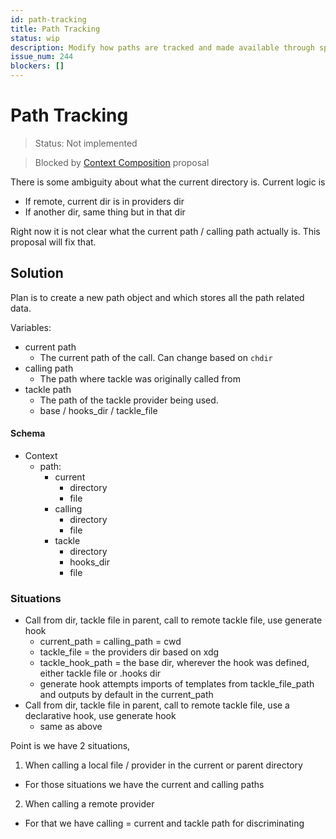 ```yaml
---
id: path-tracking
title: Path Tracking
status: wip
description: Modify how paths are tracked and made available through special variables.
issue_num: 244
blockers: []
---
```

[//]: # (--start-header--DO NOT MODIFY)

[//]: # (--end-header--start-body--MODIFY)

# Path Tracking

> Status: Not implemented

> Blocked by [Context Composition](context-composition.md) proposal

There is some ambiguity about what the current directory is. Current logic is

- If remote, current dir is in providers dir
- If another dir, same thing but in that dir

Right now it is not clear what the current path / calling path actually is. This proposal will fix that.

## Solution

Plan is to create a new path object and which stores all the path related data.

Variables:

- current path
  - The current path of the call. Can change based on `chdir`
- calling path
  - The path where tackle was originally called from
- tackle path
  - The path of the tackle provider being used.
  - base / hooks_dir / tackle_file

#### Schema

- Context
  - path:
    - current
      - directory
      - file
    - calling
      - directory
      - file
    - tackle
      - directory
      - hooks_dir
      - file

### Situations

- Call from dir, tackle file in parent, call to remote tackle file, use generate hook
  - current_path = calling_path = cwd
  - tackle_file = the providers dir based on xdg
  - tackle_hook_path = the base dir, wherever the hook was defined, either tackle file or .hooks dir
  - generate hook attempts imports of templates from tackle_file_path and outputs by default in the current_path
- Call from dir, tackle file in parent, call to remote tackle file, use a declarative hook, use generate hook  
  - same as above

Point is we have 2 situations,
1. When calling a local file / provider in the current or parent directory
- For those situations we have the current and calling paths
2. When calling a remote provider
- For that we have calling = current and tackle path for discriminating
